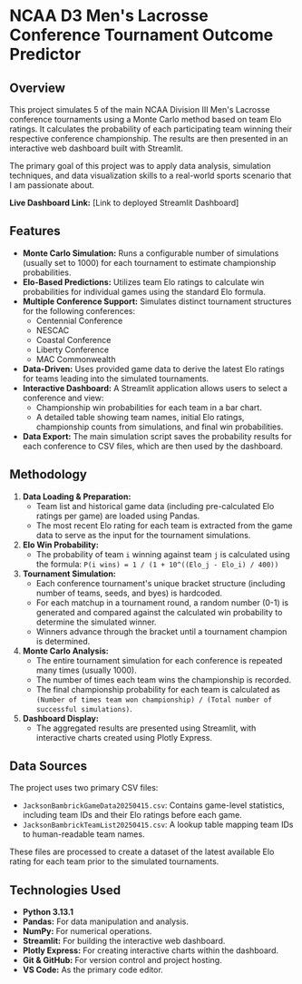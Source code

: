 # NCAA D3 Men's Lacrosse Conference Tournament Outcome Predictor

## Overview

This project simulates 5 of the main NCAA Division III Men's Lacrosse conference tournaments using a Monte Carlo method based on team Elo ratings. It calculates the probability of each participating team winning their respective conference championship. The results are then presented in an interactive web dashboard built with Streamlit.

The primary goal of this project was to apply data analysis, simulation techniques, and data visualization skills to a real-world sports scenario that I am passionate about.

**Live Dashboard Link:** [Link to  deployed Streamlit Dashboard]
## Features

* **Monte Carlo Simulation:** Runs a configurable number of simulations (usually set to 1000) for each tournament to estimate championship probabilities.
* **Elo-Based Predictions:** Utilizes team Elo ratings to calculate win probabilities for individual games using the standard Elo formula.
* **Multiple Conference Support:** Simulates distinct tournament structures for the following conferences:
    * Centennial Conference
    * NESCAC
    * Coastal Conference
    * Liberty Conference
    * MAC Commonwealth
* **Data-Driven:** Uses provided game data to derive the latest Elo ratings for teams leading into the simulated tournaments.
* **Interactive Dashboard:** A Streamlit application allows users to select a conference and view:
    * Championship win probabilities for each team in a bar chart.
    * A detailed table showing team names, initial Elo ratings, championship counts from simulations, and final win probabilities.
* **Data Export:** The main simulation script saves the probability results for each conference to CSV files, which are then used by the dashboard.

## Methodology

1.  **Data Loading & Preparation:**
    * Team list and historical game data (including pre-calculated Elo ratings per game) are loaded using Pandas.
    * The most recent Elo rating for each team is extracted from the game data to serve as the input for the tournament simulations.
2.  **Elo Win Probability:**
    * The probability of team `i` winning against team `j` is calculated using the formula:
        `P(i wins) = 1 / (1 + 10^((Elo_j - Elo_i) / 400))`
3.  **Tournament Simulation:**
    * Each conference tournament's unique bracket structure (including number of teams, seeds, and byes) is hardcoded.
    * For each matchup in a tournament round, a random number (0-1) is generated and compared against the calculated win probability to determine the simulated winner.
    * Winners advance through the bracket until a tournament champion is determined.
4.  **Monte Carlo Analysis:**
    * The entire tournament simulation for each conference is repeated many times (usually 1000).
    * The number of times each team wins the championship is recorded.
    * The final championship probability for each team is calculated as `(Number of times team won championship) / (Total number of successful simulations)`.
5.  **Dashboard Display:**
    * The aggregated results are presented using Streamlit, with interactive charts created using Plotly Express.

## Data Sources

The project uses two primary CSV files:

* `JacksonBambrickGameData20250415.csv`: Contains game-level statistics, including team IDs and their Elo ratings before each game.
* `JacksonBambrickTeamList20250415.csv`: A lookup table mapping team IDs to human-readable team names.

These files are processed to create a dataset of the latest available Elo rating for each team prior to the simulated tournaments.

## Technologies Used

* **Python 3.13.1**
* **Pandas:** For data manipulation and analysis.
* **NumPy:** For numerical operations.
* **Streamlit:** For building the interactive web dashboard.
* **Plotly Express:** For creating interactive charts within the dashboard.
* **Git & GitHub:** For version control and project hosting.
* **VS Code:** As the primary code editor.
